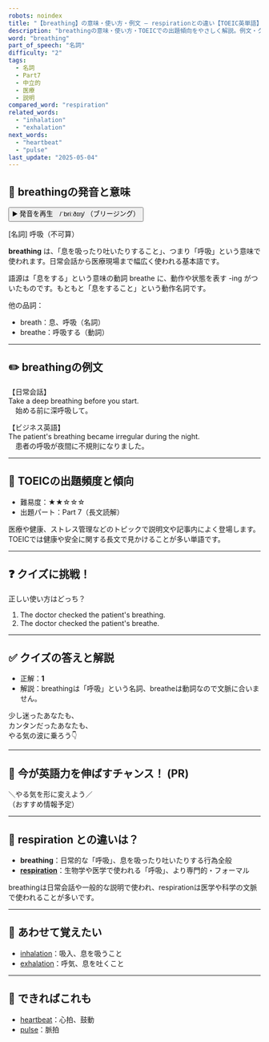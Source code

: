 ```yaml
---
robots: noindex
title: "【breathing】の意味・使い方・例文 ― respirationとの違い【TOEIC英単語】"
description: "breathingの意味・使い方・TOEICでの出題傾向をやさしく解説。例文・クイズ付きでrespirationとの違いもわかりやすく学べます。"
word: "breathing"
part_of_speech: "名詞"
difficulty: "2"
tags:
  - 名詞
  - Part7
  - 中立的
  - 医療
  - 説明
compared_word: "respiration"
related_words:
  - "inhalation"
  - "exhalation"
next_words:
  - "heartbeat"
  - "pulse"
last_update: "2025-05-04"
---
```


## 🔰 breathingの発音と意味

<button class="play-audio" onclick="playTTS('breathing')">
  <span class="play-audio-main">
    ▶️ 発音を再生　/ˈbriːðɪŋ/
  </span>
  <span class="play-audio-sub">
    （ブリージング）
  </span>
</button>

[名詞] 呼吸（不可算）

**breathing** は、「息を吸ったり吐いたりすること」、つまり「呼吸」という意味で使われます。日常会話から医療現場まで幅広く使われる基本語です。

語源は「息をする」という意味の動詞 breathe に、動作や状態を表す -ing がついたものです。もともと「息をすること」という動作名詞です。

他の品詞：  
- breath：息、呼吸（名詞）
- breathe：呼吸する（動詞）

---

## ✏️ breathingの例文

【日常会話】  
Take a deep breathing before you start.  
　始める前に深呼吸して。

【ビジネス英語】  
The patient's breathing became irregular during the night.  
　患者の呼吸が夜間に不規則になりました。

---

## 🎯 TOEICの出題頻度と傾向

- 難易度：★★☆☆☆
- 出題パート：Part 7（長文読解）

医療や健康、ストレス管理などのトピックで説明文や記事内によく登場します。TOEICでは健康や安全に関する長文で見かけることが多い単語です。

---

## ❓ クイズに挑戦！

正しい使い方はどっち？

1. The doctor checked the patient's breathing.  
2. The doctor checked the patient's breathe.

---

## ✅ クイズの答えと解説

- 正解：**1**
- 解説：breathingは「呼吸」という名詞、breatheは動詞なので文脈に合いません。

少し迷ったあなたも、  
カンタンだったあなたも、  
やる気の波に乗ろう👇️

---

## 🚀 今が英語力を伸ばすチャンス！ (PR)

<div class="info-center">
＼やる気を形に変えよう／<br>  
（おすすめ情報予定）
</div>

---

## 🤔  respiration との違いは？

- **breathing**：日常的な「呼吸」、息を吸ったり吐いたりする行為全般
- **[respiration](/word/respiration/)**：生物学や医学で使われる「呼吸」、より専門的・フォーマル

breathingは日常会話や一般的な説明で使われ、respirationは医学や科学の文脈で使われることが多いです。

---

## 🧩 あわせて覚えたい

- [inhalation](/word/inhalation/)：吸入、息を吸うこと
- [exhalation](/word/exhalation/)：呼気、息を吐くこと

---

## 📖 できればこれも

- [heartbeat](/word/heartbeat/)：心拍、鼓動
- [pulse](/word/pulse/)：脈拍

<!-- cvid: aid37_bid12 -->
